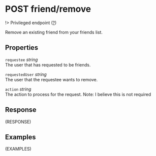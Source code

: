 # <span class="badge badge-light">POST</span> <span class="badge badge-light">friend/remove</span>

!> Privileged endpoint ([?](privileged.md))

Remove an existing friend from your friends list.

## Properties

`requestee` *string*  
The user that has requested to be friends.

`requestedUser` *string*  
The user that the requestee wants to remove.

`action` *string*  
The action to process for the request. Note: I believe this is not required


## Response

(RESPONSE)

## Examples

(EXAMPLES)
